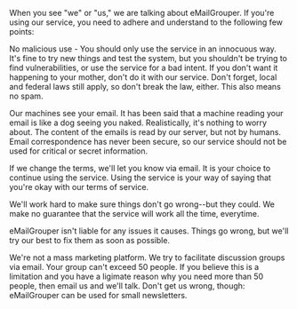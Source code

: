 When you see "we" or "us," we are talking about eMailGrouper. If you're using our service, you need to adhere and understand to the following few points:

No malicious use - You should only use the service in an innocuous way. It's fine to try new things and test the system, but you shouldn't be trying to find vulnerabilities, or use the service for a bad intent. If you don't want it happening to your mother, don't do it with our service. Don't forget, local and federal laws still apply, so don't break the law, either. This also means no spam.

Our machines see your email. It has been said that a machine reading your email is like a dog seeing you naked. Realistically, it's nothing to worry about. The content of the emails is read by our server, but not by humans. Email correspondence has never been secure, so our service should not be used for critical or secret information.

If we change the terms, we'll let you know via email. It is your choice to continue using the service. Using the service is your way of saying that you're okay with our terms of service.

We'll work hard to make sure things don't go wrong--but they could. We make no guarantee that the service will work all the time, everytime.

eMailGrouper isn't liable for any issues it causes. Things go wrong, but we'll try our best to fix them as soon as possible.

We're not a mass marketing platform. We try to facilitate discussion groups via email. Your group can't exceed 50 people. If you believe this is a limitation and you have a ligimate reason why you need more than 50 people, then email us and we'll talk. Don't get us wrong, though: eMailGrouper can be used for small newsletters.